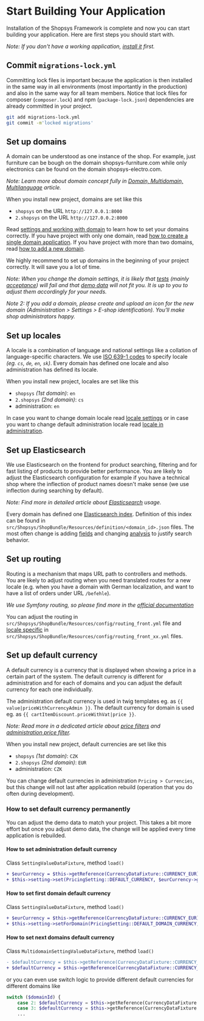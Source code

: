 # Start Building Your Application

Installation of the Shopsys Framework is complete and now you can start building your application.
Here are first steps you should start with.

*Note: If you don't have a working application, [install it](../installation/installation-guide.md) first.*

## Commit `migrations-lock.yml`

Committing lock files is important because the application is then installed in the same way in all environments (most importantly in the production) and also in the same way for all team members.
Notice that lock files for composer (`composer.lock`) and npm (`package-lock.json`) dependencies are already committed in your project.

```bash
git add migrations-lock.yml
git commit -m'locked migrations'
```

## Set up domains

A domain can be understood as one instance of the shop.
For example, just furniture can be bough on the domain shopsys-furniture.com while only electronics can be found on the domain shopsys-electro.com.

*Note: Learn more about domain concept fully in [Domain, Multidomain, Multilanguage](./domain-multidomain-multilanguage.md#domain) article.*

When you install new project, domains are set like this
* `shopsys` on the URL `http://127.0.0.1:8000`
* `2.shopsys` on the URL `http://127.0.0.2:8000`

Read [settings and working with domain](./how-to-set-up-domains-and-locales.md#settings-and-working-with-domains) to learn how to set your domains correctly. If you have project with only one domain, read [how to create a single domain application](/docs/introduction/how-to-set-up-domains-and-locales.md#1-how-to-create-a-single-domain-application). If you have project with more than two domains, read [how to add a new domain](/docs/introduction/how-to-set-up-domains-and-locales.md#2-how-to-add-a-new-domain).

We highly recommend to set up domains in the beginning of your project correctly. It will save you a lot of time.

*Note: When you change the domain settings, it is likely that [tests](./automated-testing.md) (mainly [acceptance](./automated-testing.md#acceptance-tests-aka-functional-tests-or-selenium-tests)) will fail and that [demo data](/docs/introduction/basic-and-demo-data-during-application-installation.md) will not fit you.
It is up to you to adjust them accordingly for your needs.*

*Note 2: If you add a domain, please create and upload an icon for the new domain (Administration > Settings >  E-shop identification). You'll make shop administrators happy.*

## Set up locales

A locale is a combination of language and national settings like a collation of language-specific characters.
We use [ISO 639-1 codes](https://en.wikipedia.org/wiki/List_of_ISO_639-1_codes) to specify locale *(eg. `cs`, `de`, `en`, `sk`)*.
Every domain has defined one locale and also administration has defined its locale.

When you install new project, locales are set like this
* `shopsys` *(1st domain)*: `en`
* `2.shopsys` *(2nd domain)*: `cs`
* administration: `en`

In case you want to change domain locale read [locale settings](./how-to-set-up-domains-and-locales.md#3-locale-settings) or in case you want to change default administration locale read [locale in administration](/docs/introduction/how-to-set-up-domains-and-locales.md#36-locale-in-administration).

## Set up Elasticsearch

We use Elasticsearch on the frontend for product searching, filtering and for fast listing of products to provide better performance.
You are likely to adjust the Elasticsearch configuration for example if you have a technical shop where the inflection of product names doesn't make sense (we use inflection during searching by default).

*Note: Find more in detailed article about [Elasticsearch](../model/elasticsearch.md) usage.*

Every domain has defined one [Elasticsearch index](../model/elasticsearch.md#elasticsearch-index-setting). Definition of this index can be found in `src/Shopsys/ShopBundle/Resources/definition/<domain_id>.json` files.
The most often change is adding [fields](https://www.elastic.co/guide/en/elasticsearch/reference/current/mapping.html) and changing [analysis](https://www.elastic.co/guide/en/elasticsearch/reference/current/analysis.html) to justify search behavior.

## Set up routing

Routing is a mechanism that maps URL path to controllers and methods.
You are likely to adjust routing when you need translated routes for a new locale (e.g. when you have a domain with German localization, and want to have a list of orders under URL `/befehle`).

*We use Symfony routing, so please find more in the [official documentation](https://symfony.com/doc/3.4/routing.html)*

You can adjust the routing in `src/Shopsys/ShopBundle/Resources/config/routing_front.yml` file and [locale specific](./how-to-set-up-domains-and-locales.md#32-frontend-routes) in `src/Shopsys/ShopBundle/Resources/config/routing_front_xx.yml` files.

## Set up default currency

A default currency is a currency that is displayed when showing a price in a certain part of the system.
The default currency is different for administration and for each of domains and you can adjust the default currency for each one individually.

The administration default currency is used in twig templates eg. as `{{ value|priceWithCurrencyAdmin }}`.
The default currency for domain is used eg. as `{{ cartItemDiscount.priceWithVat|price }}`.

*Note: Read more in a dedicated article about [price filters](../model/how-to-work-with-money.md#price) and [administration price filter](../model/how-to-work-with-money.md#pricewithcurrencyadmin).*

When you install new project, default currencies are set like this
* `shopsys` *(1st domain)*: `CZK`
* `2.shopsys` *(2nd domain)*: `EUR`
* administration: `CZK`

You can change default currencies in administration `Pricing > Currencies`, but this change will not last after application rebuild (operation that you do often during development).

### How to set default currency permanently

You can adjust the demo data to match your project.
This takes a bit more effort but once you adjust demo data, the change will be applied every time application is rebuilded.

#### How to set administration default currency
Class `SettingValueDataFixture`, method `load()`
```diff
+ $eurCurrency = $this->getReference(CurrencyDataFixture::CURRENCY_EUR);
+ $this->setting->set(PricingSetting::DEFAULT_CURRENCY, $eurCurrency->getId());
```

#### How to set first domain default currency
Class `SettingValueDataFixture`, method `load()`
```diff
+ $eurCurrency = $this->getReference(CurrencyDataFixture::CURRENCY_EUR);
+ $this->setting->setForDomain(PricingSetting::DEFAULT_DOMAIN_CURRENCY, $eurCurrency->getId(), Domain::FIRST_DOMAIN_ID);
```

#### How to set next domains default currency
Class `MultidomainSettingValueDataFixture`, method `load()`
```diff
- $defaultCurrency = $this->getReference(CurrencyDataFixture::CURRENCY_EUR);
+ $defaultCurrency = $this->getReference(CurrencyDataFixture::CURRENCY_CZK);
```
or you can even use switch logic to provide different default currencies for different domains like
```php
switch ($domainId) {
    case 2: $defaultCurrency = $this->getReference(CurrencyDataFixture::CURRENCY_EUR); break;
    case 3: $defaultCurrency = $this->getReference(CurrencyDataFixture::CURRENCY_CZK); break;
    ...
```
